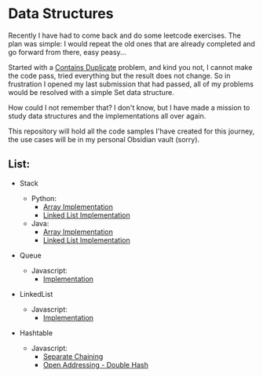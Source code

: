 # Data Structures

Recently I have had to come back and do some leetcode exercises. The plan was simple: I would repeat the old ones that are already completed and go forward from there, easy peasy...

Started with a [Contains Duplicate](https://leetcode.com/problems/contains-duplicate/) problem, and kind you not, I cannot make the code pass, tried everything but the result does not change. So in frustration I opened my last submission that had passed, all of my problems would be resolved with a simple Set data structure.

How could I not remember that? I don't know, but I have made a mission to study data structures and the implementations all over again.

This repository will hold all the code samples I'have created for this journey, the use cases will be in my personal Obsidian vault (sorry).


## List:

- Stack
  - Python:
    - [Array Implementation](/stack/python/stack_array_implementation.py)
    - [Linked List Implementation](/stack/python/stack_linked_list_implementation.py)
  - Java:
    - [Array Implementation](/stack/java/Stack/src/main/java/org/example/StackArrayImplementation.java)
    - [Linked List Implementation](/stack/java/Stack/src/main/java/org/example/StackLinkedListImplementation.java)
- Queue
  - Javascript:
    - [Implementation](/queue/javascript/queueImplementation.js)
- LinkedList
  - Javascript:
    - [Implementation](/linked_list/javascript/linkedListImplementation.js)

- Hashtable
  - Javascript:
    - [Separate Chaining](/hashtable/javascript/SeparateChaining/separateChaining.js)
    - [Open Addressing - Double Hash](/hashtable/javascript/OpenAddressing/openAddressingDoubleHash.js)
